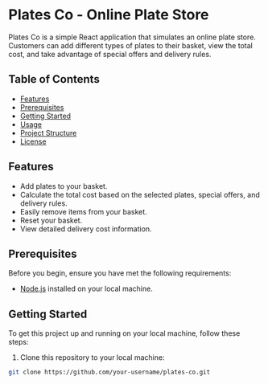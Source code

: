 # Plates Co - Online Plate Store

Plates Co is a simple React application that simulates an online plate store. Customers can add different types of plates to their basket, view the total cost, and take advantage of special offers and delivery rules.

## Table of Contents

- [Features](#features)
- [Prerequisites](#prerequisites)
- [Getting Started](#getting-started)
- [Usage](#usage)
- [Project Structure](#project-structure)
- [License](#license)

## Features

- Add plates to your basket.
- Calculate the total cost based on the selected plates, special offers, and delivery rules.
- Easily remove items from your basket.
- Reset your basket.
- View detailed delivery cost information.

## Prerequisites

Before you begin, ensure you have met the following requirements:

- [Node.js](https://nodejs.org/) installed on your local machine.

## Getting Started

To get this project up and running on your local machine, follow these steps:

1. Clone this repository to your local machine:

```bash
git clone https://github.com/your-username/plates-co.git
